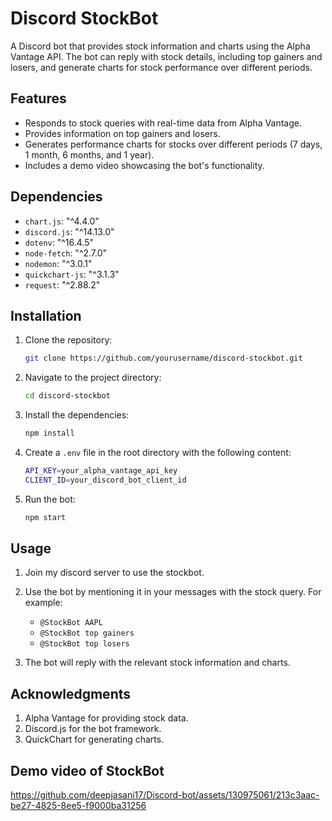 # Discord StockBot

A Discord bot that provides stock information and charts using the Alpha Vantage API. The bot can reply with stock details, including top gainers and losers, and generate charts for stock performance over different periods.

## Features

- Responds to stock queries with real-time data from Alpha Vantage.
- Provides information on top gainers and losers.
- Generates performance charts for stocks over different periods (7 days, 1 month, 6 months, and 1 year).
- Includes a demo video showcasing the bot's functionality.

## Dependencies

- `chart.js`: "^4.4.0"
- `discord.js`: "^14.13.0"
- `dotenv`: "^16.4.5"
- `node-fetch`: "^2.7.0"
- `nodemon`: "^3.0.1"
- `quickchart-js`: "^3.1.3"
- `request`: "^2.88.2"

## Installation

1. Clone the repository:
   ```bash
   git clone https://github.com/yourusername/discord-stockbot.git
2. Navigate to the project directory:
   ```bash
   cd discord-stockbot
3. Install the dependencies:
   ```bash
   npm install
4. Create a `.env` file in the root directory with the following content:
   ```bash
   API_KEY=your_alpha_vantage_api_key
   CLIENT_ID=your_discord_bot_client_id
5. Run the bot:
   ```bash
   npm start

## Usage

1. Join my discord server to use the stockbot.
2. Use the bot by mentioning it in your messages with the stock query. For example:
    - `@StockBot AAPL`
    - `@StockBot top gainers`
    - `@StockBot top losers`
   
3. The bot will reply with the relevant stock information and charts.
  
## Acknowledgments

1. Alpha Vantage for providing stock data.
2. Discord.js for the bot framework.
3. QuickChart for generating charts.

## Demo video of StockBot

https://github.com/deepjasani17/Discord-bot/assets/130975061/213c3aac-be27-4825-8ee5-f9000ba31256
